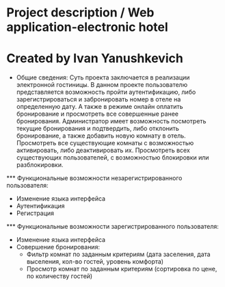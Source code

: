 # Project description / Web application-electronic hotel
# Created by Ivan Yanushkevich


* Общие сведения:
Суть проекта заключается в реализации электронной гостиницы. 
В данном проекте пользователю представляется возможность пройти аутентификацию, либо зарегистрироваться и 
забронировать номер в отеле на определенную дату. А также в режиме онлайн оплатить бронирование и просмотреть 
все совершенные ранее бронирования. Администратор имеет возможность посмотреть текущие бронирования и подтвердить, 
либо отклонить бронирование, а также добавить новую комнату в отель. Просмотреть все существующие комнаты с 
возможностью активировать, либо деактивировать их. Просмотреть всех существующих пользователей, с возможностью блокировки или разблокировки.

*** Функциональные возможности незарегистрированного пользователя:
- Изменение языка интерфейса
- Аутентификация
- Регистрация

*** Функциональные возможности зарегистрированного пользователя:
- Изменение языка интерфейса
- Совершение бронирования:
     - Фильтр комнат по заданным критериям (дата заселения, дата выселения, кол-во гостей, уровень комфорта)
     - Просмотр комнат по заданным критериям (сортировка по цене, по количеству гостей)
